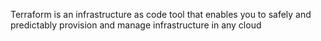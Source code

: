 Terraform is an infrastructure as code tool that enables you to safely and predictably provision and manage infrastructure in any cloud
